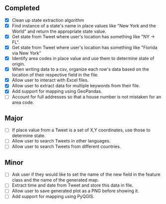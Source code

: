 ## Completed
- [X] Clean up state extraction algorithm
- [X] Find instance of a state's name in place values like "New York and the World" and return the appropriate state value.
- [X] Get state from Tweet where user's location has something like "NY -> FL".
- [X] Get state from Tweet where user's location has something like "Florida via New York"
- [X] Identify area codes in place value and use them to determine state of origin.
- [X] When writing data to a csv, organize each row's data based on the location of their respective field in the file.
- [X] Allow user to interact with Excel files.
- [X] Allow user to extract data for multiple keywords from their file.
- [X] Add support for mapping using GeoPandas.
- [ ] Account for full addresses so that a house number is not mistaken for an area code.

## Major
- [ ] If place value from a Tweet is a set of X,Y coordinates, use those to determine state.
- [ ] Allow user to search Tweets in other languages.
- [ ] Allow user to search Tweets from different countries.

## Minor
- [ ] Ask user if they would like to set the name of the new field in the feature class and the name of the generated map.
- [ ] Extract time and date from Tweet and store this data in file.
- [ ] Allow user to save generated plot as a PNG before showing it.
- [ ] Add support for mapping using PyQGIS.